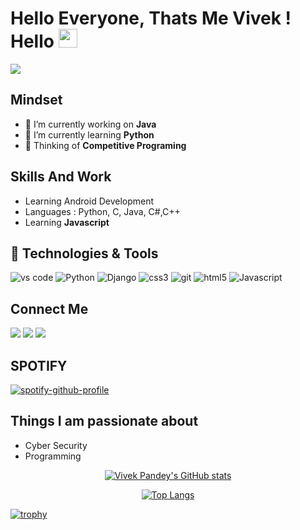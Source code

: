 # Hello Everyone, Thats Me Vivek ! Hello <img src="https://raw.githubusercontent.com/MartinHeinz/MartinHeinz/master/wave.gif" width="30px">





![](https://komarev.com/ghpvc/?username=HYDRAEZIO&color=orange)

## Mindset
- 🔭 I’m currently working on **Java**
- 🌱 I’m currently learning **Python**
- 💬 Thinking of **Competitive Programing**



## Skills And Work

- Learning Android Development 
- Languages : Python, C, Java, C#,C++
- Learning **Javascript**



## 🔧 Technologies & Tools
<p>
 
  <img alt="vs code" src="https://img.shields.io/badge/-VS_Code-2088FF?style=flat-square&logo=visual-studio-code&logoColor=white" />
  <img alt="Python" src="https://img.shields.io/badge/-Python-1a73e8?style=flat-square&logo=python&logoColor=white" />
  <img alt="Django" src="https://img.shields.io/badge/-Django-1a73e8?style=flat-square&logo=django&logoColor=white" />
  
 
  
  <img alt="css3" src="https://img.shields.io/badge/-CSS3-FB542B?style=flat-square&logo=css3&logoColor=white" />
 
  <img alt="git" src="https://img.shields.io/badge/-Git-F05032?style=flat-square&logo=git&logoColor=white" />
  
  
  <img alt="html5" src="https://img.shields.io/badge/-HTML5-E34F26?style=flat-square&logo=html5&logoColor=white" />
  <img alt="Javascript" src="https://img.shields.io/badge/-Javascript-EC4A3F?style=flat-square&logo=javascript&logoColor=white" />
  
## Connect Me
[<img src="https://img.shields.io/badge/twitter-%231DA1F2.svg?&style=for-the-badge&logo=twitter&logoColor=white" />](https://twitter.com/VivekPa78896663)  [<img src="https://img.shields.io/badge/linkedin-%230077B5.svg?&style=for-the-badge&logo=linkedin&logoColor=white" />](https://www.linkedin.com/in/vivek-pandey-0b855b17b/) [<img src = "https://img.shields.io/badge/instagram-%23E4405F.svg?&style=for-the-badge&logo=instagram&logoColor=white">](https://www.instagram.com/_._raj_pandey_._/)
## SPOTIFY
[![spotify-github-profile](https://spotify-github-profile.vercel.app/api/view?uid=31lz5p7jnb5pqaq2e23kezpuc3hq&cover_image=true&theme=natemoo-re&bar_color=53b14f&bar_color_cover=false)](https://github.com/kittinan/spotify-github-profile)
## Things I am passionate about

- Cyber Security 
- Programming



<div align="center">

[![Vivek Pandey's GitHub stats](https://github-readme-stats.vercel.app/api?username=HYDRAEZIO&theme=merko)](https://github.com/anuraghazra/github-readme-stats)
  
[![Top Langs](https://github-readme-stats.vercel.app/api/top-langs/?username=HYDRAEZIO&layout=compact)](https://github.com/anuraghazra/github-readme-stats)
</div>

[![trophy](https://github-profile-trophy.vercel.app/?username=HYDRAEZIO&theme=darkhub&no-bg=true)](https://github.com/ryo-ma/github-profile-trophy)

